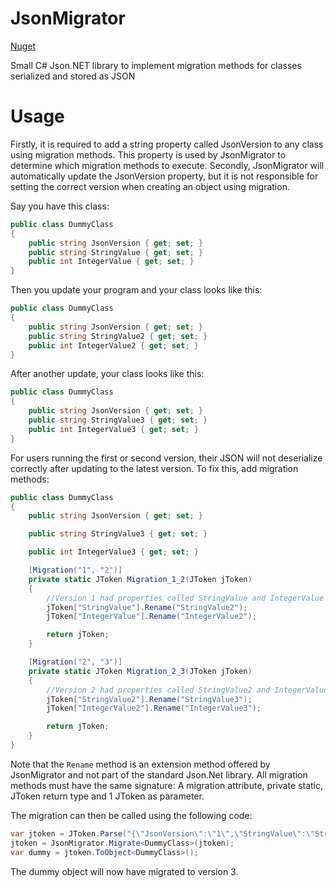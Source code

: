 # JsonMigrator

[Nuget](https://www.nuget.org/packages/JsonMigrator/)

Small C# Json.NET library to implement migration methods for classes serialized and stored as JSON

# Usage

Firstly, it is required to add a string property called JsonVersion to any class using migration methods. This property is used by JsonMigrator to determine which migration methods to execute. Secondly, JsonMigrator will automatically update the JsonVersion property, but it is not responsible for setting the correct version when creating an object using migration.

Say you have this class:

```cs
public class DummyClass  
{  
    public string JsonVersion { get; set; }      
    public string StringValue { get; set; }      
    public int IntegerValue { get; set; }      
}
```    

Then you update your program and your class looks like this:

```cs
public class DummyClass  
{  
    public string JsonVersion { get; set; }      
    public string StringValue2 { get; set; }      
    public int IntegerValue2 { get; set; }      
}
```

After another update, your class looks like this:

```cs
public class DummyClass  
{  
    public string JsonVersion { get; set; }      
    public string StringValue3 { get; set; }      
    public int IntegerValue3 { get; set; }      
}
```
    
For users running the first or second version, their JSON will not deserialize correctly after updating to the latest version. To fix this, add migration methods:

```cs
public class DummyClass
{
    public string JsonVersion { get; set; }

    public string StringValue3 { get; set; }

    public int IntegerValue3 { get; set; }

    [Migration("1", "2")]
    private static JToken Migration_1_2(JToken jToken)
    {
        //Version 1 had properties called StringValue and IntegerValue
        jToken["StringValue"].Rename("StringValue2");
        jToken["IntegerValue"].Rename("IntegerValue2");

        return jToken;
    }

    [Migration("2", "3")]
    private static JToken Migration_2_3(JToken jToken)
    {
        //Version 2 had properties called StringValue2 and IntegerValue2
        jToken["StringValue2"].Rename("StringValue3");
        jToken["IntegerValue2"].Rename("IntegerValue3");

        return jToken;
    }
}
```
    
Note that the <code>Rename</code> method is an extension method offered by JsonMigrator and not part of the standard Json.Net library. All migration methods must have the same signature: A migration attribute, private static, JToken return type and 1 JToken as parameter.

The migration can then be called using the following code:

```cs
var jtoken = JToken.Parse("{\"JsonVersion\":\"1\",\"StringValue\":\"String1\",\"IntegerValue\":1}");
jtoken = JsonMigrator.Migrate<DummyClass>(jtoken);
var dummy = jtoken.ToObject<DummyClass>();
```
    
The dummy object will now have migrated to version 3.
